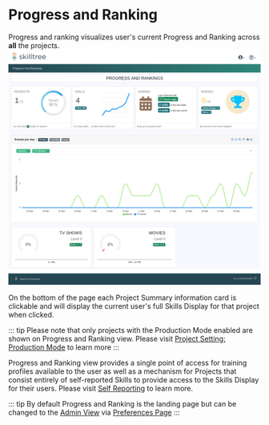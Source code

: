 # Progress and Ranking <since project="skills-service" version="1.4.0" />

Progress and ranking visualizes user's current Progress and Ranking across **all** the projects.  
![SkillTree Dashboard Progress And Ranking](../../overview/screenshots/Screenshot_2021-03-31SkillTreeDashboard-Progress.png)

On the bottom of the page each Project Summary information card is clickable and will display the current user's full Skills Display for that project when clicked.

::: tip 
Please note that only projects with the Production Mode enabled are shown on Progress and Ranking view.
Please visit [Project Setting: Production Mode](/dashboard/user-guide/projects.html#setting-production-mode) to learn more
::: 

Progress and Ranking view provides a single point of access for training profiles available to the user as well as a mechanism for Projects that consist entirely of self-reported Skills to provide access to the Skills Display
for their users. Please visit [Self Reporting](/dashboard/user-guide/self-reporting.html) to learn more.  

::: tip
By default Progress and Ranking is the landing page but can be changed to the [Admin View](/dashboard/user-guide/admin-view.html) via [Preferences Page](/dashboard/user-guide/settings.html#preferences)
:::
